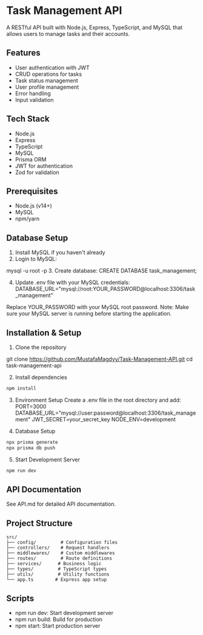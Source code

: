 # Task Management API

A RESTful API built with Node.js, Express, TypeScript, and MySQL that allows users to manage tasks and their accounts.

## Features
- User authentication with JWT
- CRUD operations for tasks
- Task status management
- User profile management
- Error handling
- Input validation

## Tech Stack
- Node.js
- Express
- TypeScript
- MySQL
- Prisma ORM
- JWT for authentication
- Zod for validation

## Prerequisites
- Node.js (v14+)
- MySQL
- npm/yarn

## Database Setup

1. Install MySQL if you haven't already
2. Login to MySQL:

mysql -u root -p
3. Create database:
CREATE DATABASE task_management;

4. Update .env file with your MySQL credentials:
DATABASE_URL="mysql://root:YOUR_PASSWORD@localhost:3306/task_management"

Replace YOUR_PASSWORD with your MySQL root password.
Note: Make sure your MySQL server is running before starting the application.

## Installation & Setup

1. Clone the repository

git clone <https://github.com/MustafaMagdyy/Task-Management-API.git>
cd task-management-api

2. Install dependencies
```bash
npm install
```

3. Environment Setup Create a .env file in the root directory and add:
PORT=3000
DATABASE_URL="mysql://user:password@localhost:3306/task_management"
JWT_SECRET=your_secret_key
NODE_ENV=development

4. Database Setup
```bash
npx prisma generate
npx prisma db push
```


5. Start Development Server
```bash
npm run dev
```

## API Documentation
See API.md for detailed API documentation.

## Project Structure
```plaintext
src/
├── config/         # Configuration files
├── controllers/    # Request handlers
├── middlewares/    # Custom middlewares
├── routes/         # Route definitions
├── services/      # Business logic
├── types/         # TypeScript types
├── utils/         # Utility functions
└── app.ts        # Express app setup
```

## Scripts

- npm run dev: Start development server
- npm run build: Build for production
- npm start: Start production server

